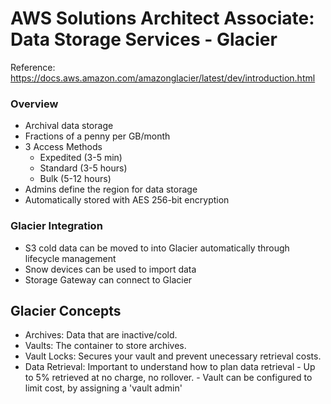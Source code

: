 # AWS Solutions Architect Associate: Data Storage Services - Glacier
Reference: https://docs.aws.amazon.com/amazonglacier/latest/dev/introduction.html
### Overview
- Archival data storage
- Fractions of a penny per GB/month
- 3 Access Methods
    - Expedited (3-5 min)
    - Standard (3-5 hours)
    - Bulk (5-12 hours)
- Admins define the region for data storage
- Automatically stored with AES 256-bit encryption

### Glacier Integration
- S3 cold data can be moved to into Glacier automatically through lifecycle management
- Snow devices can be used to import data
- Storage Gateway can connect to Glacier

## Glacier Concepts
- Archives: Data that are inactive/cold.
- Vaults: The container to store archives.
- Vault Locks: Secures your vault and prevent unecessary retrieval costs. 
- Data Retrieval: Important to understand how to plan data retrieval
        - Up to 5% retrieved at no charge, no rollover. 
        - Vault can be configured to limit cost, by assigning a 'vault admin' 
